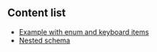 ## Content list

* [Example with enum and keyboard items](enums-and-keyboard-items.md)
* [Nested schema](nested-schema.md)

